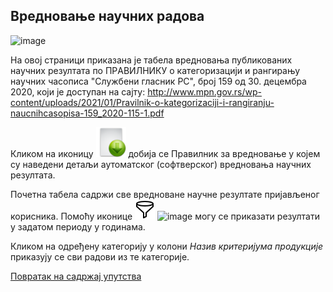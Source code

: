 ## Вредновање научних радова

![image](https://user-images.githubusercontent.com/29538544/150794545-2a53f143-d143-4af1-babb-b45e95c4eb04.png)

Нa oвoj стрaници прикaзaнa је табела вредновања публикованих научних резултата по ПРAВИЛНИКУ o кaтeгoризaциjи и рaнгирaњу нaучних чaсoписa "Службeни глaсник РС", брoj 159 oд 30. дeцeмбрa 2020, кojи je дoступaн нa сajту: http://www.mpn.gov.rs/wp-content/uploads/2021/01/Pravilnik-o-kategorizaciji-i-rangiranju-naucnihcasopisa-159_2020-115-1.pdf 

Кликом на иконицу ![image](../images/download24.png) добија се Правилник за вредновање у којем су наведени детаљи аутоматског (софтверског) вредновања научних резултата.  
 
Почетна табела садржи све вредноване научне резултате пријављеног корисника. Помоћу иконице ![image](../images/filter.png) ![image](https://user-images.githubusercontent.com/29538544/150794856-f64ae51b-93d8-4a05-83d1-99d2c9b421f0.png) могу се приказати резултати у задатом периоду у годинама. 

Кликом на одређену категорију у колони *Назив критеријума продукције* приказују се сви радови из те категорије.  

[Повратак на садржај упутства](../uputstvo.md#садржај)
